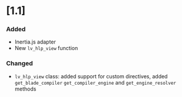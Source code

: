 # [1.1]

### Added

- Inertia.js adapter
- New `lv_hlp_view` function

### Changed

- `lv_hlp_view` class: added support for custom directives, added `get_blade_compiler` `get_compiler_engine` and `get_engine_resolver` methods
